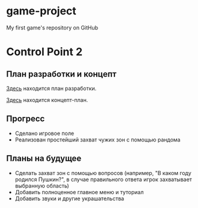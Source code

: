 # game-project
My first game's repository on GitHub

# Control Point 2
## План разработки и концепт
[Здесь](https://docs.google.com/spreadsheets/d/1Kph_XUxRhnM7lTlqheiv3Sn9SzkrMMhvu7UHSTOWebk) находится план разработки.

[Здесь](https://docs.google.com/document/d/1vzguPgnYqjqar3Xk4Jvi5ggwcXGAfiQtzmdJ0KjanG4) находится концепт-план.

## Прогресс
* Сделано игровое поле
* Реализован простейший захват чужих зон с помощью рандома

## Планы на будущее
* Сделать захват зон с помощью вопросов (например, "В каком году родился Пушкин?", в случае правильного ответа игрок захватывает выбранную область)
* Добавить полноценное главное меню и туториал
* Добавить звуки и другие украшательства
